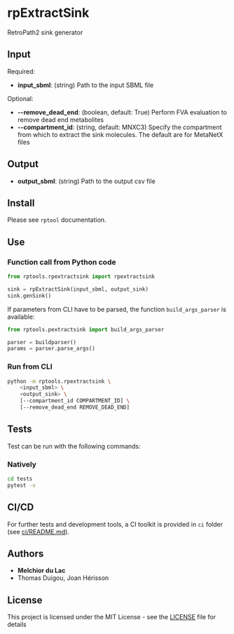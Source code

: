 # rpExtractSink


RetroPath2 sink generator

## Input

Required:
* **input_sbml**: (string) Path to the input SBML file

Optional:
* **--remove_dead_end**: (boolean, default: True) Perform FVA evaluation to remove dead end metabolites
* **--compartment_id**: (string, default: MNXC3) Specify the compartment from which to extract the sink molecules. The default are for MetaNetX files

## Output

* **output_sbml**: (string) Path to the output csv file


## Install
Please see `rptool` documentation.

## Use

### Function call from Python code
```python
from rptools.rpextractsink import rpextractsink

sink = rpExtractSink(input_sbml, output_sink)
sink.genSink()
```

If parameters from CLI have to be parsed, the function `build_args_parser` is available:
```python
from rptools.pextractsink import build_args_parser

parser = buildparser()
params = parser.parse_args()
```

### Run from CLI
```sh
python -m rptools.rpextractsink \
    <input_sbml> \
    <output_sink> \
    [--compartment_id COMPARTMENT_ID] \
    [--remove_dead_end REMOVE_DEAD_END]
```

## Tests
Test can be run with the following commands:

### Natively
```bash
cd tests
pytest -v
```

## CI/CD
For further tests and development tools, a CI toolkit is provided in `ci` folder (see [ci/README.md](ci/README.md)).

## Authors

* **Melchior du Lac**
* Thomas Duigou, Joan Hérisson

## License

This project is licensed under the MIT License - see the [LICENSE](LICENSE) file for details
